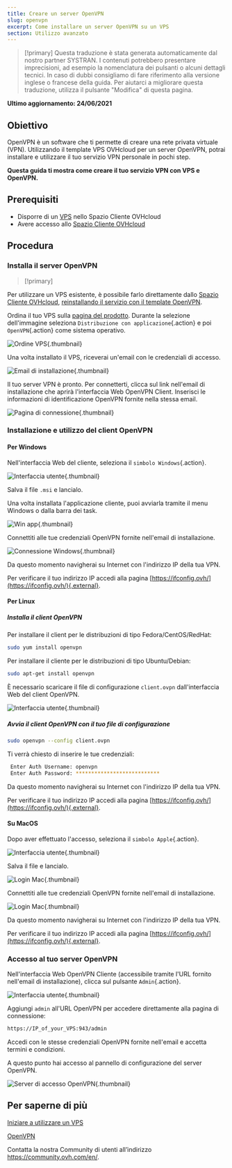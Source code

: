 ```yaml
---
title: Creare un server OpenVPN
slug: openvpn
excerpt: Come installare un server OpenVPN su un VPS
section: Utilizzo avanzato
---
```


> [!primary]
> Questa traduzione è stata generata automaticamente dal nostro partner SYSTRAN. I contenuti potrebbero presentare imprecisioni, ad esempio la nomenclatura dei pulsanti o alcuni dettagli tecnici. In caso di dubbi consigliamo di fare riferimento alla versione inglese o francese della guida. Per aiutarci a migliorare questa traduzione, utilizza il pulsante "Modifica" di questa pagina.
>

**Ultimo aggiornamento: 24/06/2021**

## Obiettivo

OpenVPN è un software che ti permette di creare una rete privata virtuale (VPN). Utilizzando il template VPS OVHcloud per un server OpenVPN, potrai installare e utilizzare il tuo servizio VPN personale in pochi step.

**Questa guida ti mostra come creare il tuo servizio VPN con VPS e OpenVPN.**

## Prerequisiti

- Disporre di un [VPS](https://www.ovhcloud.com/it/vps/) nello Spazio Cliente OVHcloud
- Avere accesso allo [Spazio Cliente OVHcloud](https://www.ovh.com/auth/?action=gotomanager&from=https://www.ovh.it/&ovhSubsidiary=it)

## Procedura

### Installa il server OpenVPN

> [!primary]
>
Per utilizzare un VPS esistente, è possibile farlo direttamente dallo [Spazio Cliente OVHcloud](https://www.ovh.com/auth/?action=gotomanager&from=https://www.ovh.it/&ovhSubsidiary=it), [reinstallando il servizio con il template OpenVPN](../iniziare-a-utilizzare-vps/#installa-o-reinstalla-il-tuo-vps-gamma-attuale).
>

Ordina il tuo VPS sulla [pagina del prodotto](https://www.ovhcloud.com/it/vps/). Durante la selezione dell'immagine seleziona `Distribuzione con applicazione`{.action} e poi `OpenVPN`{.action} come sistema operativo.

![Ordine VPS](images/order_vps.png){.thumbnail}

Una volta installato il VPS, riceverai un'email con le credenziali di accesso.

![Email di installazione](images/opencredent2.png){.thumbnail}

Il tuo server VPN è pronto. Per connetterti, clicca sul link nell'email di installazione che aprirà l'interfaccia Web OpenVPN Client. Inserisci le informazioni di identificazione OpenVPN fornite nella stessa email.

![Pagina di connessione](images/login_user.png){.thumbnail}

### Installazione e utilizzo del client OpenVPN

#### Per Windows

Nell'interfaccia Web del cliente, seleziona il `simbolo Windows`{.action}.

![Interfaccia utente](images/windows_client.png){.thumbnail}

Salva il file `.msi` e lancialo.

Una volta installata l'applicazione cliente, puoi avviarla tramite il menu Windows o dalla barra dei task.

![Win app](images/win_launch.png){.thumbnail}

Connettiti alle tue credenziali OpenVPN fornite nell'email di installazione.

![Connessione Windows](images/win_login.png){.thumbnail}

Da questo momento navigherai su Internet con l'indirizzo IP della tua VPN.

Per verificare il tuo indirizzo IP accedi alla pagina [https://ifconfig.ovh/](https://ifconfig.ovh/){.external}.

#### Per Linux

##### **Installa il client OpenVPN**

Per installare il client per le distribuzioni di tipo Fedora/CentOS/RedHat:

```sh
sudo yum install openvpn
```

Per installare il cliente per le distribuzioni di tipo Ubuntu/Debian:

```sh
sudo apt-get install openvpn
```

È necessario scaricare il file di configurazione `client.ovpn` dall'interfaccia Web del client OpenVPN.

![Interfaccia utente](images/ovpn.png){.thumbnail}

##### **Avvia il client OpenVPN con il tuo file di configurazione**

```sh
sudo openvpn --config client.ovpn
```

Ti verrà chiesto di inserire le tue credenziali:

```sh
 Enter Auth Username: openvpn
 Enter Auth Password: ***************************
```

Da questo momento navigherai su Internet con l'indirizzo IP della tua VPN.

Per verificare il tuo indirizzo IP accedi alla pagina [https://ifconfig.ovh/](https://ifconfig.ovh/){.external}.

#### Su MacOS

Dopo aver effettuato l'accesso, seleziona il `simbolo Apple`{.action}.

![Interfaccia utente](images/mac_client.png){.thumbnail}

Salva il file e lancialo.

![Login Mac](images/login_screen_mac.png){.thumbnail}

Connettiti alle tue credenziali OpenVPN fornite nell'email di installazione.

![Login Mac](images/connection_openvpn_mac.png){.thumbnail}

Da questo momento navigherai su Internet con l'indirizzo IP della tua VPN.

Per verificare il tuo indirizzo IP accedi alla pagina [https://ifconfig.ovh/](https://ifconfig.ovh/){.external}.

### Accesso al tuo server OpenVPN

Nell'interfaccia Web OpenVPN Cliente (accessibile tramite l'URL fornito nell'email di installazione), clicca sul pulsante `Admin`{.action}.

![Interfaccia utente](images/admin_button.png){.thumbnail}

Aggiungi `admin` all'URL OpenVPN per accedere direttamente alla pagina di connessione:

```sh
https://IP_of_your_VPS:943/admin
```

Accedi con le stesse credenziali OpenVPN fornite nell'email e accetta termini e condizioni.

A questo punto hai accesso al pannello di configurazione del server OpenVPN.

![Server di accesso OpenVPN](images/admin_access.png){.thumbnail}

## Per saperne di più

[Iniziare a utilizzare un VPS](../iniziare-a-utilizzare-vps/)

[OpenVPN](https://openvpn.net/)

Contatta la nostra Community di utenti all’indirizzo <https://community.ovh.com/en/>.